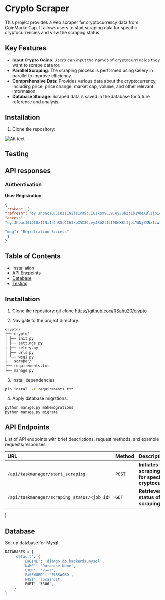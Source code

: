 
# Crypto Scraper

This project provides a web scraper for cryptocurrency data from CoinMarketCap. It allows users to start scraping data for specific cryptocurrencies and view the scraping status.

## Key Features

- **Input Crypto Coins**: Users can input the names of cryptocurrencies they want to scrape data for.
- **Parallel Scraping**: The scraping process is performed using Celery in parallel to improve efficiency.
- **Comprehensive Data**: Provides various data about the cryptocurrency, including price, price change, market cap, volume, and other relevant information.
- **Database Storage**: Scraped data is saved in the database for future reference and analysis.

## Installation


1. Clone the repository:



![Alt text](home.png)

## Testing
<h2> API responses </h2>

<h3> Authentication </h3>

<b>User Registration</b> 
```json
{
 "token": {
"refresh": "ey.JhbGc101JIUzI1NilsInR5cCI6IkpXVCJ9.eyJ0b2t1b190eXBlIjoicmVmcmVzaCIsImV4cCI6MTcxMzgwNDYwMywiaWF0IjoxNzEzNzE4MjAzLCJqdGk101I4MTA1MjVhZTJhN2Q0Yjg5ODYzMzQ3ZGFmYzU5Zjc4ZiIsInVzZXJfaWQ10jd9.Ygzn3pYBgZ0FNLV5j4U33_n10_qu1JUFwkigtUQN93k",
"access":
"ey.Jhbüc101JIUzI1NiIsInR5cCI6IkpXVC39.eyJ8b2t1b190eXBlIjoiYWNjZXNzIiwiZXhwIjoxNzEzNzIwNjAzLC3pYXQ10jE3MTM3MTgyMDMsImp@a5161jFjMDc2Nzhh0WF1MzRhZjRhZjJk0GY1ZThmNjg0MTg5IiwidXNlc19pZCI6N38. X43R13XTxvpKTkR3eMNLaPxgaL152VgBfDG5FcMEq5g"

"msg": "Registration Success"
 }
}
```

## Table of Contents

- [Installation](#installation)
- [API Endpoints](#api-endpoints)
- [Database](#database)
- [Testing](#testing)

## Installation

1. Clone the repository:
git clone <https://github.com/RSahu20/crypto>

2. Navigate to the project directory:
   
```bash
crypto/
├── crypto/
│ ├── init.py
│ ├── settings.py
│ ├── celery.py
│ ├── urls.py
│ └── wsgi.py
├── scraper/
├── requirements.txt
└── manage.py

```

3. Install dependencies:
``` bash
pip install -r requirements.txt
```
4. Apply database migrations:
``` bash
python manage.py makemigrations
python manage.py migrate

```

## API Endpoints

List of API endpoints with brief descriptions, request methods, and example requests/responses.

| URL | Method    | Description                |
| :-------- | :------- | :------------------------- |
| `/api/taskmanager/start_scraping` | `POST` | **Initiates the scraping process for specific cryptocurrencies.** 
| `/api/taskmanager/scraping_status/<job_id>`      | `GET` | **Retrieves the status of the scraping process** |

|



## Database
Set up database for Mysql
``` bash
DATABASES = {
    'default': {
        'ENGINE': 'django.db.backends.mysql',
        'NAME': 'Database Name',
        'USER': 'root',
        'PASSWORD': 'PASSWORD',
        'HOST':'localhost,
        'PORT':'3306',
    }
}
```







